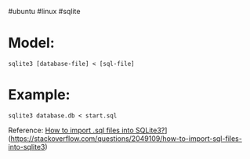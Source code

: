 #ubuntu #linux #sqlite 

# Model:
```
sqlite3 [database-file] < [sql-file]
```

# Example: 
```
sqlite3 database.db < start.sql
```

Reference: [How to import .sql files into SQLite3?](https://stackoverflow.com/questions/2049109/how-to-import-sql-files-into-sqlite3)](https://stackoverflow.com/questions/2049109/how-to-import-sql-files-into-sqlite3)
